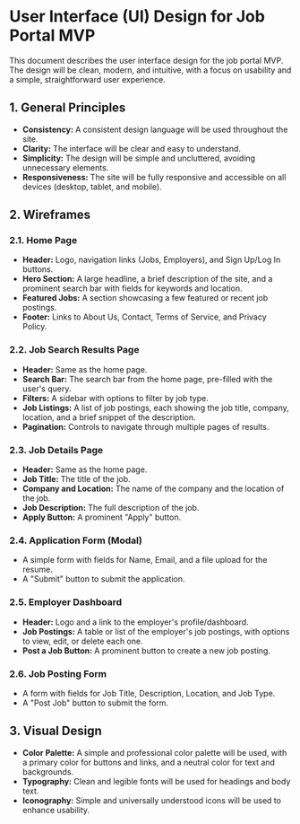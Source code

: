 
# User Interface (UI) Design for Job Portal MVP

This document describes the user interface design for the job portal MVP. The
design will be clean, modern, and intuitive, with a focus on usability and a
simple, straightforward user experience.

## 1. General Principles

* **Consistency:** A consistent design language will be used throughout the site.
* **Clarity:** The interface will be clear and easy to understand.
* **Simplicity:** The design will be simple and uncluttered, avoiding
  unnecessary elements.
* **Responsiveness:** The site will be fully responsive and accessible on all
  devices (desktop, tablet, and mobile).

## 2. Wireframes

### 2.1. Home Page

* **Header:** Logo, navigation links (Jobs, Employers), and Sign Up/Log In
  buttons.
* **Hero Section:** A large headline, a brief description of the site, and a
  prominent search bar with fields for keywords and location.
* **Featured Jobs:** A section showcasing a few featured or recent job
  postings.
* **Footer:** Links to About Us, Contact, Terms of Service, and Privacy Policy.

### 2.2. Job Search Results Page

* **Header:** Same as the home page.
* **Search Bar:** The search bar from the home page, pre-filled with the user's
  query.
* **Filters:** A sidebar with options to filter by job type.
* **Job Listings:** A list of job postings, each showing the job title,
  company, location, and a brief snippet of the description.
* **Pagination:** Controls to navigate through multiple pages of results.

### 2.3. Job Details Page

* **Header:** Same as the home page.
* **Job Title:** The title of the job.
* **Company and Location:** The name of the company and the location of the job.
* **Job Description:** The full description of the job.
* **Apply Button:** A prominent "Apply" button.

### 2.4. Application Form (Modal)

* A simple form with fields for Name, Email, and a file upload for the resume.
* A "Submit" button to submit the application.

### 2.5. Employer Dashboard

* **Header:** Logo and a link to the employer's profile/dashboard.
* **Job Postings:** A table or list of the employer's job postings, with
  options to view, edit, or delete each one.
* **Post a Job Button:** A prominent button to create a new job posting.

### 2.6. Job Posting Form

* A form with fields for Job Title, Description, Location, and Job Type.
* A "Post Job" button to submit the form.

## 3. Visual Design

* **Color Palette:** A simple and professional color palette will be used, with
  a primary color for buttons and links, and a neutral color for text and
  backgrounds.
* **Typography:** Clean and legible fonts will be used for headings and body
  text.
* **Iconography:** Simple and universally understood icons will be used to
  enhance usability.
